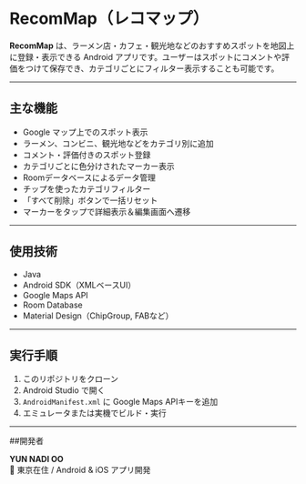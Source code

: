 # RecomMap（レコマップ）

**RecomMap** は、ラーメン店・カフェ・観光地などのおすすめスポットを地図上に登録・表示できる Android アプリです。ユーザーはスポットにコメントや評価をつけて保存でき、カテゴリごとにフィルター表示することも可能です。

---

## 主な機能

-  Google マップ上でのスポット表示
-  ラーメン、コンビニ、観光地などをカテゴリ別に追加
-  コメント・評価付きのスポット登録
-  カテゴリごとに色分けされたマーカー表示
-  Roomデータベースによるデータ管理
-  チップを使ったカテゴリフィルター
- 「すべて削除」ボタンで一括リセット
-  マーカーをタップで詳細表示＆編集画面へ遷移

---

## 使用技術

- Java  
- Android SDK（XMLベースUI）  
- Google Maps API  
- Room Database  
- Material Design（ChipGroup, FABなど）

---

## 実行手順

1. このリポジトリをクローン  
2. Android Studio で開く  
3. `AndroidManifest.xml` に Google Maps APIキーを追加  
4. エミュレータまたは実機でビルド・実行

---

##開発者

**YUN NADI OO**  
📍 東京在住 / Android & iOS アプリ開発  
